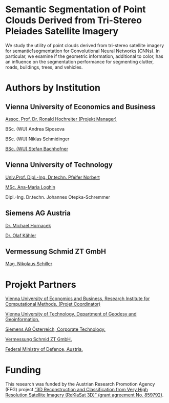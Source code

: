 # Semantic Segmentation of Point Clouds Derived from Tri-Stereo Pleiades Satellite Imagery
We study the utility of point clouds derived from tri-stereo satellite imagery for semantic1segmentation for Convolutional Neural Networks (CNNs). In particular, we examine if the geometric information, additional to color, has an influence on the segmentation performance for segmenting clutter, roads, buildings, trees, and vehicles.

# Authors by Institution

## Vienna University of Economics and Business
[Assoc. Prof. Dr. Ronald Hochreiter (Projekt Manager)](https://scholar.google.at/citations?hl=de&user=NdGSq4EAAAAJ)

BSc. (WU) Andrea Siposova

BSc. (WU) Niklas Schmidinger

[BSc. (WU) Stefan Bachhofner](https://scholar.google.at/citations?hl=de&user=-WZ0YuUAAAAJ)

## Vienna University of Technology
[Univ.Prof. Dipl.-Ing. Dr.techn. Pfeifer Norbert](https://scholar.google.at/citations?user=-HuwYEMAAAAJ&hl=en)

[MSc. Ana-Maria Loghin](https://scholar.google.at/citations?hl=en&user=E_HkvF8AAAAJ&view_op=list_works)

Dipl.-Ing. Dr.techn. Johannes Otepka-Schremmer

## Siemens AG Austria
[Dr. Michael Hornacek](https://scholar.google.at/citations?user=llItOJ8AAAAJ&hl=en)

[Dr. Olaf Kähler](http://www.robots.ox.ac.uk/~olaf/)

## Vermessung Schmid ZT GmbH
[Mag. Nikolaus Schiller](https://at.linkedin.com/in/nikolaus-schiller-37921418)


# Projekt Partners
[Vienna University of Economics and Business, Research Institute for Computational Methods. (Projet Coordinator)](https://www.wu.ac.at/en/firm)

[Vienna University of Technology, Department of Geodesy and Geoinformation.](https://www.geo.tuwien.ac.at/)

[Siemens AG Österreich, Corporate Technology.](https://new.siemens.com/at/de.html)

[Vermessung Schmid ZT GmbH.](http://www.geoserve.co.at/)

[Federal Ministry of Defence, Austria.](http://www.bundesheer.at/english/index.shtml)

# Funding
This research was funded by the Austrian Research Promotion Agency (FFG) project [“3D Reconstruction and Classification from Very High Resolution Satellite Imagery (ReKlaSat 3D)” (grant agreement No. 859792)](https://projekte.ffg.at/projekt/1847316).
